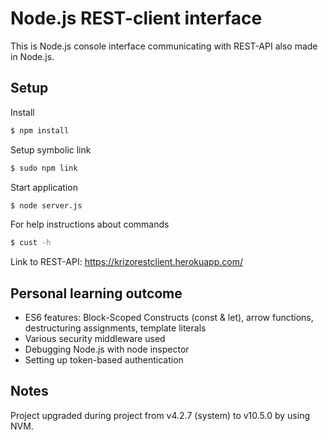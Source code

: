 # Node.js REST-client interface

This is Node.js console interface communicating with REST-API also made in Node.js.

## Setup
Install
```sh
$ npm install
```
Setup symbolic link
```sh
$ sudo npm link
```
Start application
```sh
$ node server.js
```
For help instructions about commands
```sh
$ cust -h
```

Link to REST-API: https://krizorestclient.herokuapp.com/

## Personal learning outcome
* ES6 features: Block-Scoped Constructs (const & let), arrow functions, destructuring assignments, template literals
* Various security middleware used
* Debugging Node.js with node inspector
* Setting up token-based authentication

## Notes
Project upgraded during project from v4.2.7 (system) to v10.5.0 by using NVM.